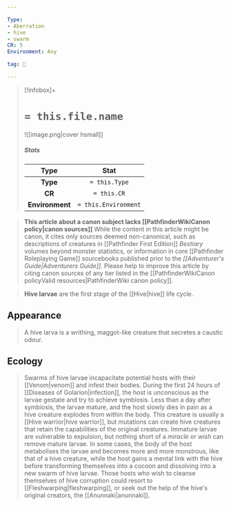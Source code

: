 ```yaml
---

Type:
- Aberration
- hive
- swarm
CR: 5
Environment: Any

tag: 👹

---
```


> [!infobox]+
> #  `= this.file.name`
> ![[image.png|cover hsmall]]
> ##### Stats
> Type | Stat |
> :---:|:---:|
> **Type** | `= this.Type` |
> **CR** | `= this.CR` |
> **Environment** | `= this.Environment` |







> **This article about a canon subject lacks [[PathfinderWikiCanon policy|canon sources]]**
While the content in this article might be canon, it cites only sources deemed non-canonical, such as descriptions of creatures in [[Pathfinder First Edition]] *Bestiary* volumes beyond monster statistics, or information in core [[Pathfinder Roleplaying Game]] sourcebooks published prior to the *[[Adventurer's Guide|Adventurers Guide]]*.
> Please help to improve this article by citing canon sources of any tier listed in the [[PathfinderWikiCanon policyValid resources|PathfinderWiki canon policy]].



> **Hive larvae** are the first stage of the [[Hive|hive]] life cycle.


## Appearance

> A hive larva is a writhing, maggot-like creature that secretes a caustic odour.


## Ecology

> Swarms of hive larvae incapacitate potential hosts with their [[Venom|venom]] and infest their bodies. During the first 24 hours of [[Diseases of Golarion|infection]], the host is unconscious as the larvae gestate and try to achieve symbiosis. Less than a day after symbiosis, the larvae mature, and the host slowly dies in pain as a hive creature explodes from within the body. This creature is usually a [[Hive warrior|hive warrior]], but mutations can create hive creatures that retain the capabilities of the original creatures. Immature larvae are vulnerable to expulsion, but nothing short of a *miracle* or *wish* can remove mature larvae.
> In some cases, the body of the host metabolises the larvae and becomes more and more monstrous, like that of a hive creature, while the host gains a mental link with the hive before transforming themselves into a cocoon and dissolving into a new swarm of hive larvae. Those hosts who wish to cleanse themselves of hive corruption could resort to [[Fleshwarping|fleshwarping]], or seek out the help of the hive's original creators, the [[Anunnaki|anunnaki]].








